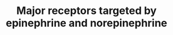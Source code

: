 ---
annotations:
- id: PW:0000790
  parent: signaling pathway
  type: Pathway Ontology
  value: epinephrine signaling pathway
- id: PW:0000002
  parent: classic metabolic pathway
  type: Pathway Ontology
  value: classic metabolic pathway
- id: PW:0000791
  parent: signaling pathway
  type: Pathway Ontology
  value: norepinephrine signaling pathway
authors:
- Chris
- Egonw
- Fehrhart
- DeSl
- AlexanderPico
- Khanspers
- Finterly
citedin:
- link: PMC9154116
  title: Target and drug predictions for SARS-CoV-2 infection in hepatocellular carcinoma
    patients (2022)
- link: PMC7931240
  title: Gene expression profile of human follicle dermal papilla cells in response
    to Camellia japonica phytoplacenta extract (2021)
description: The physiologic "fear" response is associated with the signaling activity
  of adrenergic receptors stimulated by epinephrine/norepinephrine.
last-edited: 2021-06-23
ndex: 379591dd-8b6c-11eb-9e72-0ac135e8bacf
organisms:
- Homo sapiens
redirect_from:
- /index.php/Pathway:WP4589
- /instance/WP4589
- /instance/WP4589_r123422
revision: r123422
schema-jsonld:
- '@context': https://schema.org/
  '@id': https://wikipathways.github.io/pathways/WP4589.html
  '@type': Dataset
  creator:
    '@type': Organization
    name: WikiPathways
  description: The physiologic "fear" response is associated with the signaling activity
    of adrenergic receptors stimulated by epinephrine/norepinephrine.
  keywords:
  - AC
  - ADCY1
  - ADCY10
  - ADCY2
  - ADCY3
  - ADCY4
  - ADCY5
  - ADCY6
  - ADCY7
  - ADCY8
  - ADCY9
  - ATP
  - DAG
  - Epinephrine
  - PKA
  - PKC
  - Serine
  - Threonine
  - cAMP
  - calcium
  - pyro-phosphate
  - α1A receptor
  - α1B receptor
  - α1D receptor
  - α2A receptor
  - α2B receptor
  - α2C receptor
  - β1 receptor
  - β2 receptor
  license: CC0
  name: Major receptors targeted by epinephrine and norepinephrine
seo: CreativeWork
title: Major receptors targeted by epinephrine and norepinephrine
wpid: WP4589
---